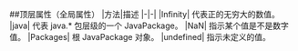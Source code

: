  ##顶层属性（全局属性）
|方法|描述
|-|-|
|Infinity|	代表正的无穷大的数值。
|java|	代表 java.* 包层级的一个 JavaPackage。
|NaN|	指示某个值是不是数字值。
|Packages|	根 JavaPackage 对象。
|undefined|	指示未定义的值。

